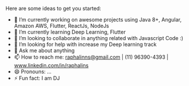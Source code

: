 Here are some ideas to get you started:

- 🔭 I’m currently working on awesome projects using Java 8+, Angular, Amazon AWS, Flutter, ReactJs, NodeJs
- 🌱 I’m currently learning Deep Learning, Flutter
- 👯 I’m looking to collaborate in anything related with Javascript Code :)
- 🤔 I’m looking for help with increase my Deep learning track
- 💬 Ask me about anything
- 📫 How to reach me: raphalinns@gmail.com | (11) 96390-4393 | www.linkedin.com/in/raphalins
- 😄 Pronouns: ...
- ⚡ Fun fact: I am DJ
